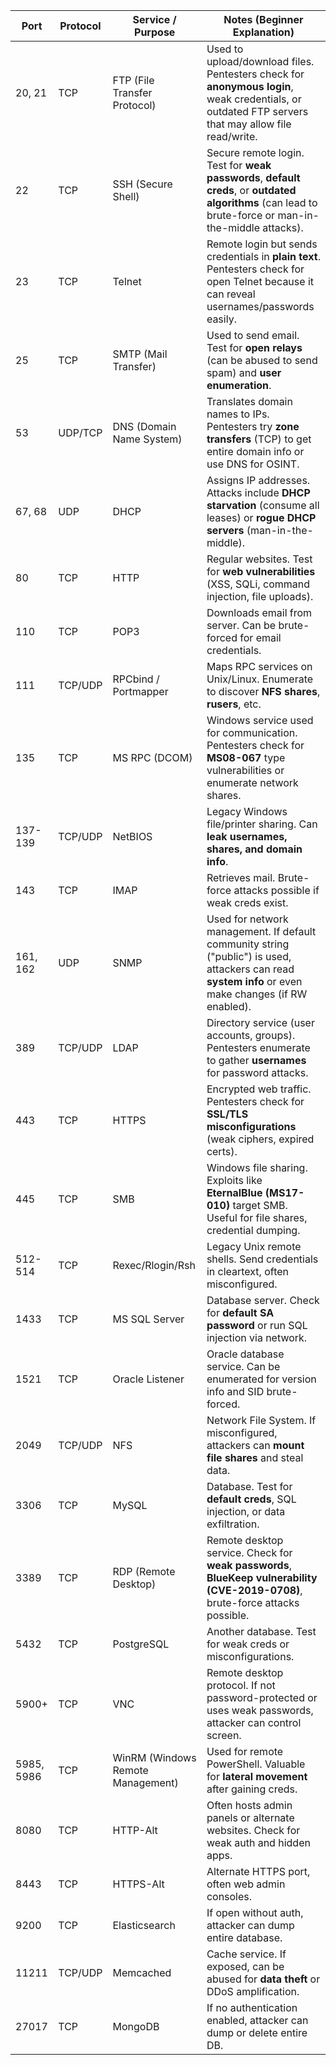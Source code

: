 | **Port**   | **Protocol** | **Service / Purpose**             | **Notes (Beginner Explanation)**                                                                                                                        |
| ---------- | ------------ | --------------------------------- | ------------------------------------------------------------------------------------------------------------------------------------------------------- |
| 20, 21     | TCP          | FTP (File Transfer Protocol)      | Used to upload/download files. Pentesters check for **anonymous login**, weak credentials, or outdated FTP servers that may allow file read/write.      |
| 22         | TCP          | SSH (Secure Shell)                | Secure remote login. Test for **weak passwords**, **default creds**, or **outdated algorithms** (can lead to brute-force or man-in-the-middle attacks). |
| 23         | TCP          | Telnet                            | Remote login but sends credentials in **plain text**. Pentesters check for open Telnet because it can reveal usernames/passwords easily.                |
| 25         | TCP          | SMTP (Mail Transfer)              | Used to send email. Test for **open relays** (can be abused to send spam) and **user enumeration**.                                                     |
| 53         | UDP/TCP      | DNS (Domain Name System)          | Translates domain names to IPs. Pentesters try **zone transfers** (TCP) to get entire domain info or use DNS for OSINT.                                 |
| 67, 68     | UDP          | DHCP                              | Assigns IP addresses. Attacks include **DHCP starvation** (consume all leases) or **rogue DHCP servers** (man-in-the-middle).                           |
| 80         | TCP          | HTTP                              | Regular websites. Test for **web vulnerabilities** (XSS, SQLi, command injection, file uploads).                                                        |
| 110        | TCP          | POP3                              | Downloads email from server. Can be brute-forced for email credentials.                                                                                 |
| 111        | TCP/UDP      | RPCbind / Portmapper              | Maps RPC services on Unix/Linux. Enumerate to discover **NFS shares**, **rusers**, etc.                                                                 |
| 135        | TCP          | MS RPC (DCOM)                     | Windows service used for communication. Pentesters check for **MS08-067** type vulnerabilities or enumerate network shares.                             |
| 137-139    | TCP/UDP      | NetBIOS                           | Legacy Windows file/printer sharing. Can **leak usernames, shares, and domain info**.                                                                   |
| 143        | TCP          | IMAP                              | Retrieves mail. Brute-force attacks possible if weak creds exist.                                                                                       |
| 161, 162   | UDP          | SNMP                              | Used for network management. If default community string ("public") is used, attackers can read **system info** or even make changes (if RW enabled).   |
| 389        | TCP/UDP      | LDAP                              | Directory service (user accounts, groups). Pentesters enumerate to gather **usernames** for password attacks.                                           |
| 443        | TCP          | HTTPS                             | Encrypted web traffic. Pentesters check for **SSL/TLS misconfigurations** (weak ciphers, expired certs).                                                |
| 445        | TCP          | SMB                               | Windows file sharing. Exploits like **EternalBlue (MS17-010)** target SMB. Useful for file shares, credential dumping.                                  |
| 512-514    | TCP          | Rexec/Rlogin/Rsh                  | Legacy Unix remote shells. Send credentials in cleartext, often misconfigured.                                                                          |
| 1433       | TCP          | MS SQL Server                     | Database server. Check for **default SA password** or run SQL injection via network.                                                                    |
| 1521       | TCP          | Oracle Listener                   | Oracle database service. Can be enumerated for version info and SID brute-forced.                                                                       |
| 2049       | TCP/UDP      | NFS                               | Network File System. If misconfigured, attackers can **mount file shares** and steal data.                                                              |
| 3306       | TCP          | MySQL                             | Database. Test for **default creds**, SQL injection, or data exfiltration.                                                                              |
| 3389       | TCP          | RDP (Remote Desktop)              | Remote desktop service. Check for **weak passwords**, **BlueKeep vulnerability (CVE-2019-0708)**, brute-force attacks possible.                         |
| 5432       | TCP          | PostgreSQL                        | Another database. Test for weak creds or misconfigurations.                                                                                             |
| 5900+      | TCP          | VNC                               | Remote desktop protocol. If not password-protected or uses weak passwords, attacker can control screen.                                                 |
| 5985, 5986 | TCP          | WinRM (Windows Remote Management) | Used for remote PowerShell. Valuable for **lateral movement** after gaining creds.                                                                      |
| 8080       | TCP          | HTTP-Alt                          | Often hosts admin panels or alternate websites. Check for weak auth and hidden apps.                                                                    |
| 8443       | TCP          | HTTPS-Alt                         | Alternate HTTPS port, often web admin consoles.                                                                                                         |
| 9200       | TCP          | Elasticsearch                     | If open without auth, attacker can dump entire database.                                                                                                |
| 11211      | TCP/UDP      | Memcached                         | Cache service. If exposed, can be abused for **data theft** or DDoS amplification.                                                                      |
| 27017      | TCP          | MongoDB                           | If no authentication enabled, attacker can dump or delete entire DB.                                                                                    |
